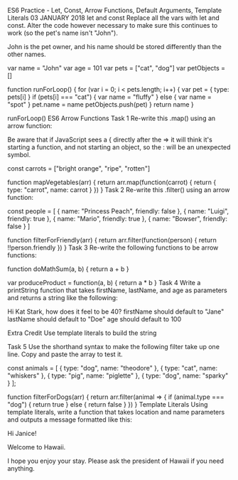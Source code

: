 ES6 Practice - Let, Const, Arrow Functions, Default Arguments, Template Literals
03 JANUARY 2018
let and const
Replace all the vars with let and const. Alter the code however necessary to make sure this continues to work (so the pet's name isn't "John").

John is the pet owner, and his name should be stored differently than the other names.

var name = "John"
var age = 101
var pets = ["cat", "dog"]
var petObjects = []

function runForLoop() {
    for (var i = 0; i < pets.length; i++) {
        var pet = { type: pets[i] }
        if (pets[i] === "cat") {
            var name = "fluffy"
        } else {
            var name = "spot"
        }
        pet.name = name
        petObjects.push(pet)
    }
    return name
}

runForLoop()
ES6 Arrow Functions
Task 1
Re-write this .map() using an arrow function:

Be aware that if JavaScript sees a { directly after the => it will think it's starting a function, and not starting an object, so the : will be an unexpected symbol.

const carrots = ["bright orange", "ripe", "rotten"]

function mapVegetables(arr) {
    return arr.map(function(carrot) {
        return { type: "carrot", name: carrot }
    })
}
Task 2
Re-write this .filter() using an arrow function:

const people = [
    {
        name: "Princess Peach",
        friendly: false
    },
    {
        name: "Luigi",
        friendly: true
    },
    {
        name: "Mario",
        friendly: true
    },
    {
        name: "Bowser",
        friendly: false
    }
]

function filterForFriendly(arr) {
    return arr.filter(function(person) {
        return !!person.friendly
    })
}
Task 3
Re-write the following functions to be arrow functions:

function doMathSum(a, b) {
    return a + b
}

var produceProduct = function(a, b) {
    return a * b
}
Task 4
Write a printString function that takes firstName, lastName, and age as parameters and returns a string like the following:

Hi Kat Stark, how does it feel to be 40?
firstName should default to "Jane"
lastName should default to "Doe"
age should default to 100

Extra Credit
Use template literals to build the string

Task 5
Use the shorthand syntax to make the following filter take up one line. Copy and paste the array to test it.

const animals = [
   {
       type: "dog",
       name: "theodore"
   },
   {
       type: "cat",
       name: "whiskers"
   },
   {
       type: "pig",
       name: "piglette"
   },
   {
       type: "dog",
       name: "sparky"
   }
];

function filterForDogs(arr) {
    return arr.filter(animal => {
        if (animal.type === "dog") {
            return true
        } else {
            return false
        }
    })
}
Template Literals
Using template literals, write a function that takes location and name parameters and outputs a message formatted like this:

Hi Janice!

Welcome to Hawaii. 

I hope you enjoy your stay. Please ask the president of Hawaii if you need anything. 
